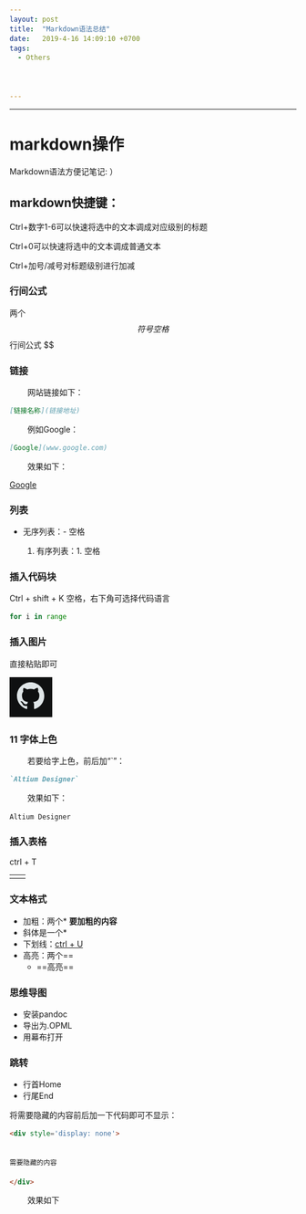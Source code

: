 ```yaml
---
layout: post
title:  "Markdown语法总结"
date:   2019-4-16 14:09:10 +0700
tags:
  - Others



---
```


---

# **markdown**操作

Markdown语法方便记笔记: ）

## markdown快捷键：

Ctrl+数字1-6可以快速将选中的文本调成对应级别的标题

Ctrl+0可以快速将选中的文本调成普通文本

Ctrl+加号/减号对标题级别进行加减

### 行间公式

两个$$符号空格
$$
行间公式
$$

### 链接

&#160; &#160; &#160; &#160; 网站链接如下：

```markdown
[链接名称](链接地址)
```

&#160; &#160; &#160; &#160; 例如Google：

```markdown
[Google](www.google.com)
```

&#160; &#160; &#160; &#160; 效果如下：

[Google](www.google.com)

### 列表

- 无序列表：- 空格

	1. 有序列表：1. 空格

### 插入代码块

Ctrl + shift + K 空格，右下角可选择代码语言

```python
for i in range
```

### 插入图片

直接粘贴即可

![image-20240324225844448](assets/image-20240324225844448.png)

### 11 字体上色

&#160; &#160; &#160; &#160; 若要给字上色，前后加“`”：

```markdown
`Altium Designer`
```

&#160; &#160; &#160; &#160; 效果如下：

`Altium Designer`

### 插入表格

ctrl + T

|      |      |
| ---- | ---- |
|      |      |

### 文本格式

- 加粗：两个*  **要加粗的内容** 
- 斜体是一个*
- 下划线：<u>ctrl + U</u>
- 高亮：两个==
  - ==高亮==

### 思维导图

- 安装pandoc
- 导出为.OPML
- 用幕布打开

### 跳转

- 行首Home 
- 行尾End

将需要隐藏的内容前后加一下代码即可不显示：

```markdown
<div style='display: none'>


需要隐藏的内容

</div>
```

&#160; &#160; &#160; &#160; 效果如下

<div style='display: none'>

<div style='display: none'>

需要隐藏的内容

</div>

&#160; &#160; &#160; &#160;     
&#160; &#160; &#160; &#160;     
&#160; &#160; &#160; &#160;     
&#160; &#160; &#160; &#160;     
&#160; &#160; &#160; &#160; ……    
&#160; &#160; &#160; &#160; 看不见就对了。。。

---

告辞。
